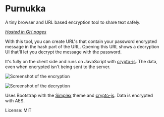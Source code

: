 # Purnukka
A tiny browser and URL based encryption tool to share text safely.

*[Hosted in GH pages](https://lahdekorpi.github.io/purnukka/)*

With this tool, you can create URL's that contain your password encrypted message in the hash part of the URL.
Opening this URL shows a decryption UI that'll let you decrypt the message with the password.

It's fully on the client side and runs on JavaScript with [crypto-js](https://github.com/brix/crypto-js). The data, even when encrypted isn't being sent to the server.

![Screenshot of the encryption](http://pic.useful.fi/9e9a21c9bf62752e02661084272503e4.png)

![Screenshot of the decryption](http://pic.useful.fi/fcf56bb2c5f523c5092e258741ca15d2.png)

Uses Bootstrap with the [Simplex](http://bootswatch.com/simplex/) theme and [crypto-js](https://github.com/brix/crypto-js).
Data is encrypted with AES.

License: MIT
